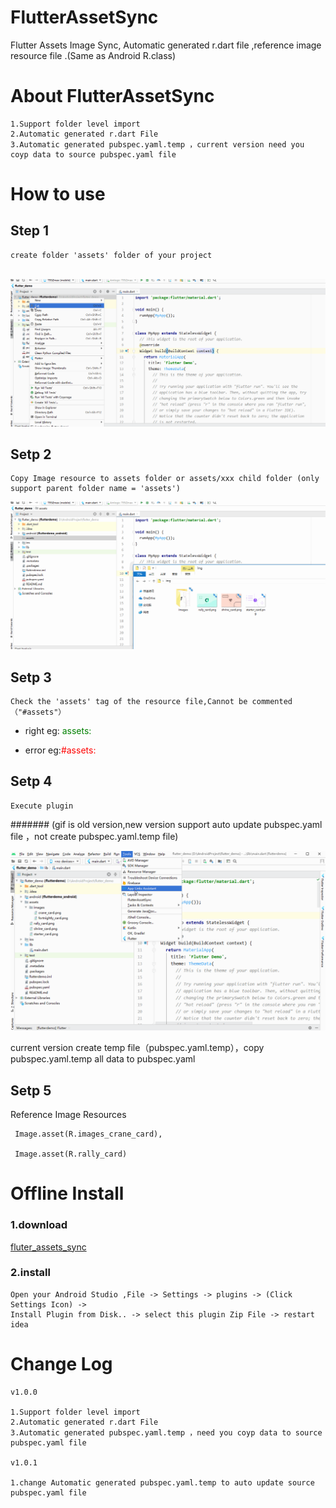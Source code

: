 # FlutterAssetSync

Flutter Assets Image Sync, Automatic generated r.dart file ,reference image resource file .(Same as Android R.class)


# About FlutterAssetSync

	1.Support folder level import
	2.Automatic generated r.dart File 
	3.Automatic generated pubspec.yaml.temp ，current version need you coyp data to source pubspec.yaml file



# How to use

## Step 1

	create folder 'assets' folder of your project

<br>

<img src="1.gif" />


## Setp 2

	Copy Image resource to assets folder or assets/xxx child folder (only support parent folder name = 'assets')

![ScreenShot2](imgs/2.gif)

## Setp 3

	Check the 'assets' tag of the resource file,Cannot be commented（"#assets"）

- right eg:<font color='green'>    assets:</font>
 
- error eg:<font color='red'>#assets:</font>
	

## Setp 4

	Execute plugin

####### (gif is old version,new version support auto update pubspec.yaml file ，not create pubspec.yaml.temp file)	


![ScreenShot3](imgs/3.gif)


current version create temp file（pubspec.yaml.temp），copy  pubspec.yaml.temp  all data to pubspec.yaml</u>


## Setp 5

Reference Image Resources

	 Image.asset(R.images_crane_card),

	 Image.asset(R.rally_card)




# Offline Install

### 1.download 

 [fluter_assets_sync](https://github.com/xiaxiayige/FlutterAssetSync/releases/download/v1.0.1/fluter_assets_sync-1.0.1-SNAPSHOT.zip)

### 2.install

	Open your Android Studio ,File -> Settings -> plugins -> (Click Settings Icon) -> 
	Install Plugin from Disk.. -> select this plugin Zip File -> restart idea 


# Change Log

	v1.0.0

	1.Support folder level import
	2.Automatic generated r.dart File 
	3.Automatic generated pubspec.yaml.temp ，need you coyp data to source pubspec.yaml file

	v1.0.1

	1.change Automatic generated pubspec.yaml.temp to auto update source pubspec.yaml file 



